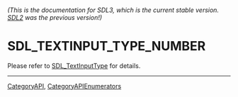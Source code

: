 ###### (This is the documentation for SDL3, which is the current stable version. [SDL2](https://wiki.libsdl.org/SDL2/) was the previous version!)
# SDL_TEXTINPUT_TYPE_NUMBER

Please refer to [SDL_TextInputType](SDL_TextInputType) for details.

----
[CategoryAPI](CategoryAPI), [CategoryAPIEnumerators](CategoryAPIEnumerators)


